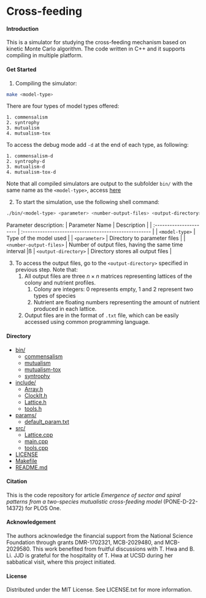 
# Cross-feeding

#### Introduction
This is a simulator for studying the cross-feeding mechanism based on kinetic Monte Carlo algorithm. The code written in C++ and it supports compiling in multiple platform. 

#### Get Started
1. Compiling the simulator:
```bash
make <model-type>
```
There are four types of model types offered:
```
1. commensalism
2. syntrophy
3. mutualism
4. mutualism-tox
```
To access the debug mode add `-d` at the end of each type, as following:
```
1. commensalism-d
2. syntrophy-d
3. mutualism-d
4. mutualism-tox-d
```
Note that all compiled simulators are output to the subfolder `bin/` with the same name as the `<model-type>`, access [here](./bin/)

2. To start the simulation, use the following shell command:
```bash
./bin/<model-type> <parameter> <number-output-files> <output-directory>
```
Parameter description:
| Parameter Name          | Description                                           |
| :---------------------- | :---------------------------------------------------- |
| `<model-type>`          | Type of the model used                                |
| `<parameter>`           | Directory to parameter files                          |
| `<number-output-files>` | Number of output files, having the same time interval |ß
| `<output-directory>`    | Directory stores all output files                     |

3. To access the output files, go to the `<output-directory>` specified in previous step. Note that:
   1. All output files are three $n\times n$ matrices representing lattices of the colony and nutrient profiles.
      1. Colony are integers: 0 represents empty, 1 and 2 represent two types of species
      2. Nutrient are floating numbers representing the amount of nutrient produced in each lattice.
   2. Output files are in the format of `.txt` file, which can be easily accessed using common programming language.


#### Directory
* [bin/](./mutualistic-crossfeeding/bin)
  * [commensalism](./mutualistic-crossfeeding/bin/commensalism)
  * [mutualism](./mutualistic-crossfeeding/bin/mutualism)
  * [mutualism-tox](./mutualistic-crossfeeding/bin/mutualism-tox)
  * [syntrophy](./mutualistic-crossfeeding/bin/syntrophy)
* [include/](./mutualistic-crossfeeding/include)
  * [Array.h](./mutualistic-crossfeeding/include/Array.h)
  * [ClockIt.h](./mutualistic-crossfeeding/include/ClockIt.h)
  * [Lattice.h](./mutualistic-crossfeeding/include/Lattice.h)
  * [tools.h](./mutualistic-crossfeeding/include/tools.h)
* [params/](./mutualistic-crossfeeding/params)
  * [default_param.txt](./mutualistic-crossfeeding/params/default_param.txt)
* [src/](./mutualistic-crossfeeding/src)
  * [Lattice.cpp](./mutualistic-crossfeeding/src/Lattice.cpp)
  * [main.cpp](./mutualistic-crossfeeding/src/main.cpp)
  * [tools.cpp](./mutualistic-crossfeeding/src/tools.cpp)
* [LICENSE](./mutualistic-crossfeeding/LICENSE)
* [Makefile](./mutualistic-crossfeeding/Makefile)
* [README.md](./mutualistic-crossfeeding/README.md)

#### Citation
This is the code repository for article *Emergence of sector and spiral patterns from a two-species mutualistic cross-feeding model* (PONE-D-22-14372) for PLOS One.

#### Acknowledgement
The authors acknowledge the financial support from the National Science Foundation through grants DMR-1702321, MCB-2029480, and MCB-2029580. This work benefited from fruitful discussions with T. Hwa and B. Li. JJD is grateful for the hospitality of T. Hwa at UCSD during her sabbatical visit, where this project initiated.

#### License
Distributed under the MIT License. See LICENSE.txt for more information.